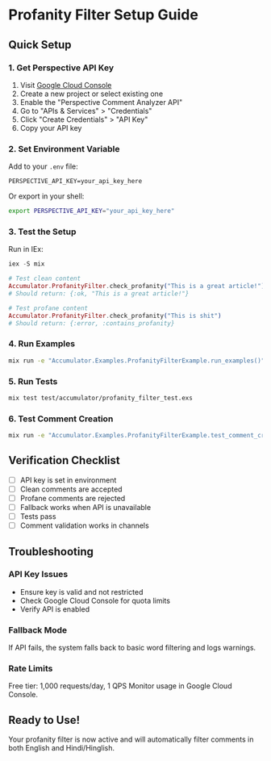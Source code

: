 # Profanity Filter Setup Guide

## Quick Setup

### 1. Get Perspective API Key

1. Visit [Google Cloud Console](https://console.cloud.google.com/)
2. Create a new project or select existing one
3. Enable the "Perspective Comment Analyzer API"
4. Go to "APIs & Services" > "Credentials"
5. Click "Create Credentials" > "API Key"
6. Copy your API key

### 2. Set Environment Variable

Add to your `.env` file:
```
PERSPECTIVE_API_KEY=your_api_key_here
```

Or export in your shell:
```bash
export PERSPECTIVE_API_KEY="your_api_key_here"
```

### 3. Test the Setup

Run in IEx:
```elixir
iex -S mix

# Test clean content
Accumulator.ProfanityFilter.check_profanity("This is a great article!")
# Should return: {:ok, "This is a great article!"}

# Test profane content
Accumulator.ProfanityFilter.check_profanity("This is shit")
# Should return: {:error, :contains_profanity}
```

### 4. Run Examples

```bash
mix run -e "Accumulator.Examples.ProfanityFilterExample.run_examples()"
```

### 5. Run Tests

```bash
mix test test/accumulator/profanity_filter_test.exs
```

### 6. Test Comment Creation

```bash
mix run -e "Accumulator.Examples.ProfanityFilterExample.test_comment_creation()"
```

## Verification Checklist

- [ ] API key is set in environment
- [ ] Clean comments are accepted
- [ ] Profane comments are rejected
- [ ] Fallback works when API is unavailable
- [ ] Tests pass
- [ ] Comment validation works in channels

## Troubleshooting

### API Key Issues
- Ensure key is valid and not restricted
- Check Google Cloud Console for quota limits
- Verify API is enabled

### Fallback Mode
If API fails, the system falls back to basic word filtering and logs warnings.

### Rate Limits
Free tier: 1,000 requests/day, 1 QPS
Monitor usage in Google Cloud Console.

## Ready to Use!

Your profanity filter is now active and will automatically filter comments in both English and Hindi/Hinglish.